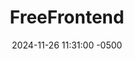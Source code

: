 ---
layout: post
title: "FreeFrontend"
date: 2024-11-26 11:31:00 -0500
link: https://freefrontend.com/css-code-examples/
byline: Organized examples + code
tags: tool
---